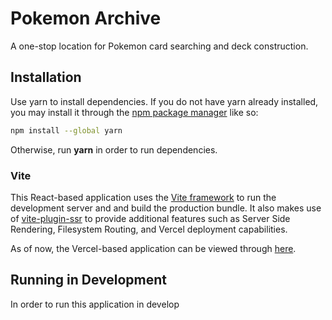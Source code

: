 # Pokemon Archive

A one-stop location for Pokemon card searching and deck construction.

## Installation

Use yarn to install dependencies. If you do not have yarn already installed, you may install it through the [npm package manager](https://www.npmjs.com) like so:

```bash
npm install --global yarn
```

Otherwise, run **yarn** in order to run dependencies. 

### Vite

This React-based application uses the [Vite framework](https://vitejs.dev) to run the development server and and build the production bundle. It also makes use of [vite-plugin-ssr](https://vite-plugin-ssr.com) to provide additional features such as Server Side Rendering, Filesystem Routing, and Vercel deployment capabilities.

As of now, the Vercel-based application can be viewed through [here](https://pokemon-archive.vercel.app).

## Running in Development

In order to run this application in develop
